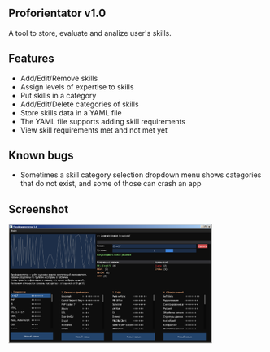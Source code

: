## Proforientator v1.0 ##
A tool to store, evaluate and analize user's skills.

## Features ##
+ Add/Edit/Remove skills
+ Assign levels of expertise to skills
+ Put skills in a category
+ Add/Edit/Delete categories of skills
+ Store skills data in a YAML file
+ The YAML file supports adding skill requirements
+ View skill requirements met and not met yet

## Known bugs ##
+ Sometimes a skill category selection dropdown menu shows categories that do not exist, and some of those can crash an app 

## Screenshot ##
<img src="https://raw.githubusercontent.com/Oscillograph/Savannah/main/examples/proforientator/screenshot.png" alt="Профориентатор" width="400"/>
